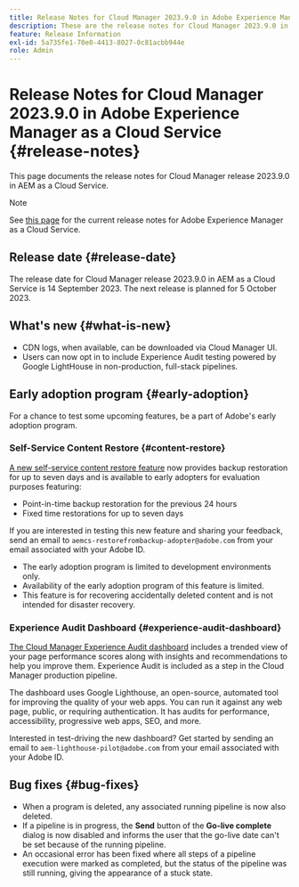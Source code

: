 ```yaml
---
title: Release Notes for Cloud Manager 2023.9.0 in Adobe Experience Manager as a Cloud Service
description: These are the release notes for Cloud Manager 2023.9.0 in AEM as a Cloud Service.
feature: Release Information
exl-id: 5a735fe1-70e0-4413-8027-0c81acbb944e
role: Admin
---
```

# Release Notes for Cloud Manager 2023.9.0 in Adobe Experience Manager as a Cloud Service {#release-notes}

This page documents the release notes for Cloud Manager release 2023.9.0 in AEM as a Cloud Service.

>[!NOTE]
>
>See [this page](/help/release-notes/release-notes-cloud/release-notes-current.md) for the current release notes for Adobe Experience Manager as a Cloud Service.

## Release date {#release-date}

The release date for Cloud Manager release 2023.9.0 in AEM as a Cloud Service is 14 September 2023. The next release is planned for 5 October 2023.

## What's new {#what-is-new}

* CDN logs, when available, can be downloaded via Cloud Manager UI.
* Users can now opt in to include Experience Audit testing powered by Google LightHouse in non-production, full-stack pipelines.

## Early adoption program {#early-adoption}

For a chance to test some upcoming features, be a part of Adobe's early adoption program.

### Self-Service Content Restore {#content-restore}

[A new self-service content restore feature](/help/operations/restore.md) now provides backup restoration for up to seven days and is available to early adopters for evaluation purposes featuring:

* Point-in-time backup restoration for the previous 24 hours
* Fixed time restorations for up to seven days

If you are interested in testing this new feature and sharing your feedback, send an email to `aemcs-restorefrombackup-adopter@adobe.com` from your email associated with your Adobe ID.

* The early adoption program is limited to development environments only.
* Availability of the early adoption program of this feature is limited.
* This feature is for recovering accidentally deleted content and is not intended for disaster recovery.

### Experience Audit Dashboard {#experience-audit-dashboard}

[The Cloud Manager Experience Audit dashboard](/help/implementing/cloud-manager/experience-audit-dashboard.md) includes a trended view of your page performance scores along with insights and recommendations to help you improve them. Experience Audit is included as a step in the Cloud Manager production pipeline.

The dashboard uses Google Lighthouse, an open-source, automated tool for improving the quality of your web apps. You can run it against any web page, public, or requiring authentication. It has audits for performance, accessibility, progressive web apps, SEO, and more.

Interested in test-driving the new dashboard? Get started by sending an email to `aem-lighthouse-pilot@adobe.com` from your email associated with your Adobe ID.

## Bug fixes {#bug-fixes}

* When a program is deleted, any associated running pipeline is now also deleted.
* If a pipeline is in progress, the **Send** button of the **Go-live complete** dialog is now disabled and informs the user that the go-live date can't be set because of the running pipeline.
* An occasional error has been fixed where all steps of a pipeline execution were marked as completed, but the status of the pipeline was still running, giving the appearance of a stuck state.

